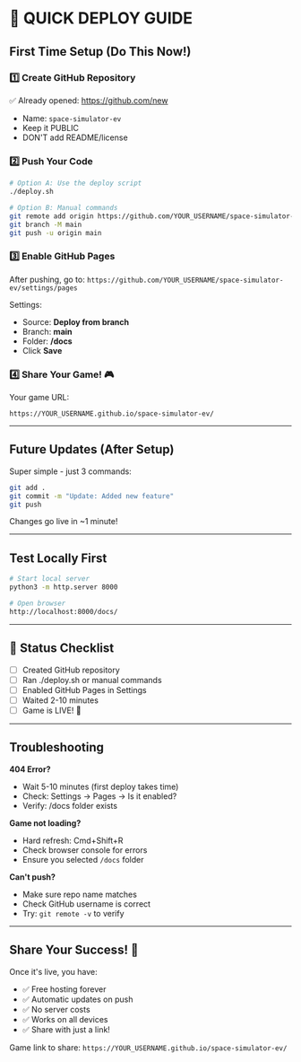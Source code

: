 # 🚀 QUICK DEPLOY GUIDE

## First Time Setup (Do This Now!)

### 1️⃣ Create GitHub Repository
✅ Already opened: https://github.com/new
- Name: `space-simulator-ev`
- Keep it PUBLIC
- DON'T add README/license

### 2️⃣ Push Your Code
```bash
# Option A: Use the deploy script
./deploy.sh

# Option B: Manual commands
git remote add origin https://github.com/YOUR_USERNAME/space-simulator-ev.git
git branch -M main
git push -u origin main
```

### 3️⃣ Enable GitHub Pages
After pushing, go to:
`https://github.com/YOUR_USERNAME/space-simulator-ev/settings/pages`

Settings:
- Source: **Deploy from branch**
- Branch: **main**
- Folder: **/docs**
- Click **Save**

### 4️⃣ Share Your Game! 🎮
Your game URL:
```
https://YOUR_USERNAME.github.io/space-simulator-ev/
```

---

## Future Updates (After Setup)

Super simple - just 3 commands:
```bash
git add .
git commit -m "Update: Added new feature"
git push
```

Changes go live in ~1 minute!

---

## Test Locally First
```bash
# Start local server
python3 -m http.server 8000

# Open browser
http://localhost:8000/docs/
```

---

## 🎯 Status Checklist

- [ ] Created GitHub repository
- [ ] Ran ./deploy.sh or manual commands
- [ ] Enabled GitHub Pages in Settings
- [ ] Waited 2-10 minutes
- [ ] Game is LIVE! 🎉

---

## Troubleshooting

**404 Error?**
- Wait 5-10 minutes (first deploy takes time)
- Check: Settings → Pages → Is it enabled?
- Verify: /docs folder exists

**Game not loading?**
- Hard refresh: Cmd+Shift+R
- Check browser console for errors
- Ensure you selected `/docs` folder

**Can't push?**
- Make sure repo name matches
- Check GitHub username is correct
- Try: `git remote -v` to verify

---

## Share Your Success! 🎉

Once it's live, you have:
- ✅ Free hosting forever
- ✅ Automatic updates on push
- ✅ No server costs
- ✅ Works on all devices
- ✅ Share with just a link!

Game link to share:
`https://YOUR_USERNAME.github.io/space-simulator-ev/`

